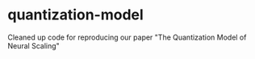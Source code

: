 # quantization-model
Cleaned up code for reproducing our paper "The Quantization Model of Neural Scaling"
